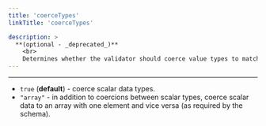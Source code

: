 ```yaml
---
title: 'coerceTypes'
linkTitle: 'coerceTypes'

description: >
  **(optional - _deprecated_)**
    <br>
    Determines whether the validator should coerce value types to match the type defined in the OpenAPI spec.
---
```


---

- `true` (**default**) - coerce scalar data types.
- `"array"` - in addition to coercions between scalar types, coerce scalar data to an array with one element and vice versa (as required by the schema).
